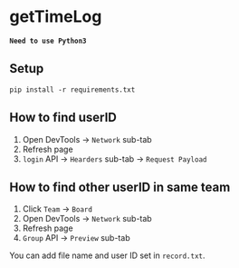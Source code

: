 # getTimeLog

**`Need to use Python3`**
## Setup
```
pip install -r requirements.txt
```

## How to find userID
1. Open DevTools -> `Network` sub-tab
2. Refresh page
3. `login` API -> `Hearders` sub-tab -> `Request Payload`

## How to find other userID in same team
1. Click `Team` -> `Board`
2. Open DevTools -> `Network` sub-tab
3. Refresh page
4. `Group` API -> `Preview` sub-tab

You can add file name and user ID set in `record.txt`.
